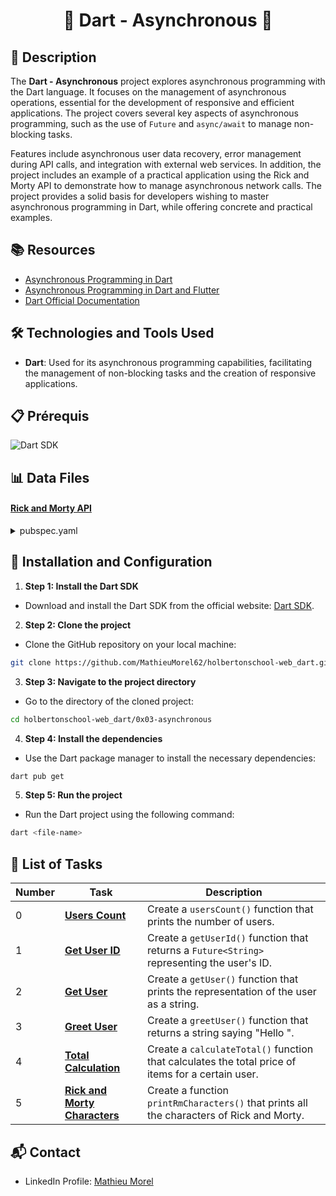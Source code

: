 # <p align='center'>🌟 Dart - Asynchronous 🌟</p>

## 📝 Description

The **Dart - Asynchronous** project explores asynchronous programming with the Dart language. It focuses on the management of asynchronous operations, essential for the development of responsive and efficient applications. The project covers several key aspects of asynchronous programming, such as the use of `Future` and `async/await` to manage non-blocking tasks.

Features include asynchronous user data recovery, error management during API calls, and integration with external web services. In addition, the project includes an example of a practical application using the Rick and Morty API to demonstrate how to manage asynchronous network calls. The project provides a solid basis for developers wishing to master asynchronous programming in Dart, while offering concrete and practical examples.

## 📚 Resources

- [Asynchronous Programming in Dart](https://dart.dev/libraries/async/async-await)
- [Asynchronous Programming in Dart and Flutter](https://dart.academy/asynchronous-programming-in-dart-and-flutter/)
- [Dart Official Documentation](https://dart.dev/guides/language/concurrency)

## 🛠️ Technologies and Tools Used

- **Dart**: Used for its asynchronous programming capabilities, facilitating the management of non-blocking tasks and the creation of responsive applications.

## 📋 Prérequis

![Dart SDK](https://img.shields.io/badge/Dart-2.12.x-blue)

## 📊 Data Files

#### [Rick and Morty API](https://rickandmortyapi.com)

<details>
<summary>pubspec.yaml</summary>
<br>

```yaml
name: rick_and_morty

dependencies:
  http: ^0.13.3

environment:
  sdk: ">=2.12.0 <3.0.0"
```
</details>

## 🚀 Installation and Configuration

1. **Step 1: Install the Dart SDK**

- Download and install the Dart SDK from the official website: [Dart SDK](https://dart.dev/get-dart).

2. **Step 2: Clone the project**

- Clone the GitHub repository on your local machine:

```sh
git clone https://github.com/MathieuMorel62/holbertonschool-web_dart.git
```

3. **Step 3: Navigate to the project directory**

- Go to the directory of the cloned project:

```sh
cd holbertonschool-web_dart/0x03-asynchronous

```

4. **Step 4: Install the dependencies**

- Use the Dart package manager to install the necessary dependencies:

```sh
dart pub get
```

5. **Step 5: Run the project**

- Run the Dart project using the following command:

```sh
dart <file-name>
```

## 📝 List of Tasks

| Number | Task | Description |
| ------ | ----------------------- | ------------------------------------------------------------------------------- |
| 0 | **[Users Count](https://github.com/MathieuMorel62/holbertonschool-web_dart/blob/main/0x03-asynchronous/0-users_count.dart)** | Create a `usersCount()` function that prints the number of users. |
| 1 | **[Get User ID](https://github.com/MathieuMorel62/holbertonschool-web_dart/blob/main/0x03-asynchronous/1-get_user_id.dart)** | Create a `getUserId()` function that returns a `Future<String>` representing the user's ID. |
| 2 | **[Get User](https://github.com/MathieuMorel62/holbertonschool-web_dart/blob/main/0x03-asynchronous/2-get_user.dart)** | Create a `getUser()` function that prints the representation of the user as a string. |
| 3 | **[Greet User](https://github.com/MathieuMorel62/holbertonschool-web_dart/blob/main/0x03-asynchronous/3-greet_user.dart)** | Create a `greetUser()` function that returns a string saying "Hello <username>". |
| 4 | **[Total Calculation](https://github.com/MathieuMorel62/holbertonschool-web_dart/blob/main/0x03-asynchronous/4-get_sum.dart)** | Create a `calculateTotal()` function that calculates the total price of items for a certain user. |
| 5 | **[Rick and Morty Characters](https://github.com/MathieuMorel62/holbertonschool-web_dart/blob/main/0x03-asynchronous/rick_and_morty.dart)** | Create a function `printRmCharacters()` that prints all the characters of Rick and Morty. |

## 📬 Contact
- LinkedIn Profile: [Mathieu Morel](https://www.linkedin.com/in/mathieumorel62/)

